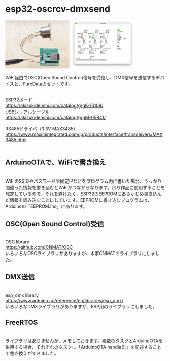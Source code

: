 # esp32-oscrcv-dmxsend

<img src="https://github.com/mathrax-s/esp32-oscrcv-dmxsend/blob/main/image/device_1.jpg" width=40%></img>
<img src="https://github.com/mathrax-s/esp32-oscrcv-dmxsend/blob/main/image/pd.png" width=40% ></img>

WiFi経由でOSC(Open Sound Control)信号を受信し、DMX信号を送信するデバイスと、PureDataのセットです。

<br>ESP32ボード
<br>https://akizukidenshi.com/catalog/g/gK-16108/
<br>USBシリアルケーブル
<br>https://akizukidenshi.com/catalog/g/gM-05841/
<br>
<br>RS485ドライバ（3.3V MAX3485）
<br>https://www.maximintegrated.com/jp/products/interface/transceivers/MAX3485.html
<br>
<br>
## ArduinoOTAで、WiFiで書き換え
<br>WiFiのSSIDやパスワードや固定IPなどをプログラム内に書いた場合、うっかり間違った情報を書き込むとWiFiがつながらなります。吊り作品に使用することを想定しているので、それを避けたく、ESP32のEEPROMにあらかじめ書き込んだ情報を読み込むことにしています。EEPROMに書き込むプログラムは、Arduinoの「EEPROM.ino」にあります。


## OSC(Open Sound Control)受信
<br>OSC library
<br>https://github.com/CNMAT/OSC
<br>いろいろなOSCライブラリがありますが、本家CNMATのライブラリにしました。

## DMX送信
<br>esp_dmx library
<br>https://www.arduino.cc/reference/en/libraries/esp_dmx/
<br>いろいろなDMXライブラリがありますが、ESP用のライブラリにしました。

## FreeRTOS
<br>ライブラリはありませんが、メモしておきます。複数のタスクとArduinoOTAを併用する場合、それぞれのタスクに「ArduinoOTA.handle();」を記述することで書き換えができました。
